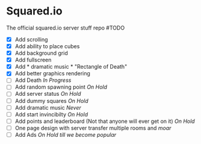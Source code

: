 # Squared.io
The official squared.io server stuff repo
#TODO
- [x] Add scrolling
- [x] Add ability to place cubes
- [x] Add background grid
- [x] Add fullscreen
- [x] Add * dramatic music * "Rectangle of Death" 
- [x] Add better graphics rendering
- [ ] Add Death *In Progress*
- [ ] Add random spawning point *On Hold*
- [ ] Add server status *On Hold*
- [ ] Add dummy squares *On Hold*
- [ ] Add dramatic music *Never*
- [ ] Add start invincibilty *On Hold*
- [ ] Add points and leaderboard (Not that anyone will ever get on it) *On Hold*
- [ ] One page design with server transfer multiple rooms and *moar*
- [ ] Add Ads *On Hold till we become popular*
